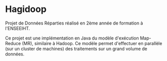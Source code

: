 ﻿# Hagidoop
Projet de Données Réparties réalisé en 2ème année de formation à l'ENSEEIHT.

Ce projet est une implémentation en Java du modèle d'exécution Map-Reduce (MR), similaire à Hadoop.
Ce modèle permet d'effectuer en parallèle (sur un cluster de machines) des traitements sur un grand volume de données.
